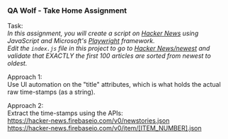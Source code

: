 <h3>QA Wolf - Take Home Assignment</h3>

Task:<br>
<i>In this assignment, you will create a script on [Hacker News](https://news.ycombinator.com/) using JavaScript and Microsoft's [Playwright](https://playwright.dev/) framework.</i><br>
<i>Edit the `index.js` file in this project to go to [Hacker News/newest](https://news.ycombinator.com/newest) and validate that EXACTLY the first 100 articles are sorted from newest to oldest.</i><br>

Approach 1:<br>
Use UI automation on the "title" attributes, which is what holds the actual raw time-stamps (as a string).<br>

Approach 2:<br>
Extract the time-stamps using the APIs:<br> 
https://hacker-news.firebaseio.com/v0/newstories.json<br>
https://hacker-news.firebaseio.com/v0/item/[ITEM_NUMBER].json
